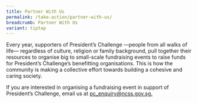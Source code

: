 ```yaml
---
title: Partner With Us
permalink: /take-action/partner-with-us/
breadcrumb: Partner With Us
variant: tiptap
---
```

<p></p>
<p>Every year, supporters of President’s Challenge —people from all walks
of life— regardless of culture, religion or family background, pull together
their resources to organise big to small-scale fundraising events to raise
funds for President’s Challenge’s benefitting organisations. This is how
the community is making a collective effort towards building a cohesive
and caring society.</p>
<p>If you are interested in organising a fundraising event in support of
President’s Challenge, email us at <a href="mailto:pc_enquiry@ncss.gov.sg" rel="noopener noreferrer nofollow" target="_blank">pc_enquiry@ncss.gov.sg.</a>
</p>
<p></p>